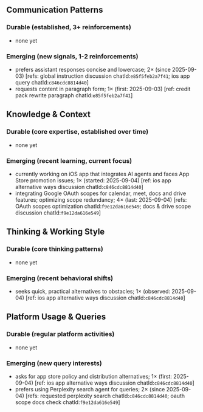 ## Communication Patterns
### Durable (established, 3+ reinforcements)
- none yet

### Emerging (new signals, 1-2 reinforcements)
- prefers assistant responses concise and lowercase; 2× (since 2025-09-03) [refs: global instruction discussion chatId:`e85f5feb2a7f41`; ios app query chatId:`c846cdc8814d40`]
- requests content in paragraph form; 1× (first: 2025-09-03) [ref: credit pack rewrite paragraph chatId:`e85f5feb2a7f41`]

## Knowledge & Context
### Durable (core expertise, established over time)
- none yet

### Emerging (recent learning, current focus)
- currently working on iOS app that integrates AI agents and faces App Store promotion issues; 1× (started: 2025-09-04) [ref: ios app alternative ways discussion chatId:`c846cdc8814d40`]
- integrating Google OAuth scopes for calendar, meet, docs and drive features; optimizing scope redundancy; 4× (last: 2025-09-04) [refs: OAuth scopes optimization chatId:`f9e12da616e549`; docs & drive scope discussion chatId:`f9e12da616e549`]

## Thinking & Working Style
### Durable (core thinking patterns)
- none yet

### Emerging (recent behavioral shifts)
- seeks quick, practical alternatives to obstacles; 1× (observed: 2025-09-04) [ref: ios app alternative ways discussion chatId:`c846cdc8814d40`]

## Platform Usage & Queries
### Durable (regular platform activities)
- none yet

### Emerging (new query interests)
- asks for app store policy and distribution alternatives; 1× (first: 2025-09-04) [ref: ios app alternative ways discussion chatId:`c846cdc8814d40`]
- prefers using Perplexity search agent for queries; 2× (since 2025-09-04) [refs: requested perplexity search chatId:`c846cdc8814d40`; oauth scope docs check chatId:`f9e12da616e549`]
